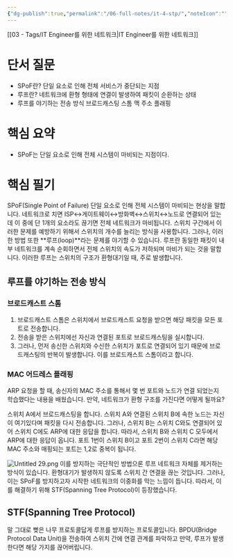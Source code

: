 ```yaml
---
{"dg-publish":true,"permalink":"/06-full-notes/it-4-stp/","noteIcon":""}
---
```


[[03 - Tags/IT Engineer를 위한 네트워크\|IT Engineer를 위한 네트워크]]

# 단서 질문
- SPoF란?
    단일 요소로 인해 전체 서비스가 중단되는 지점
- 루프란?
    네트워크에 환형 형태에 연결이 발생하여 패킷이 순환하는 상태
- 루프를 야기하는 전송 방식
    브로드캐스팅 스톰
    맥 주소 플래핑
# 핵심 요약
- SPoF는 단일 요소로 인해 전체 시스템이 마비되는 지점이다.

# 핵심 필기
SPoF(Single Point of Failure) 단일 요소로 인해 전체 시스템이 마비되는 현상을 말합니다. 
네트워크로 치면 ISP↔게이트웨이↔방화벽↔스위치↔노드로 연결되어 있는데 이 중에 단 1개의 요소라도 끊기면 전체 네트워크가 마비됩니다. 
스위치 구간에서 이러한 문제를 예방하기 위해서 스위치의 개수를 늘리는 방식을 사용합니다. 그러나, 이러한 방법 또한 **루프(loop)**라는 문제를 야기할 수 있습니다. 
루프란 동일한 패킷이 내부 네트워크를 계속 순회하면서 전체 스위치의 속도가 저하되며 마비가 되는 것을 말합니다. 이러한 루프는 스위치의 구조가 환형대기일 때, 주로 발생합니다.

## **루프를 야기하는 전송 방식**
### 브로드캐스트 스톰
1. 브로드캐스트 스톰은 스위치에서 브로드캐스트 요청을 받으면 해당 패킷을 모든 포트로 전송합니다. 
2. 전송을 받은 스위치에선 자신과 연결된 포트로 브로드캐스팅을 실시합니다. 
3. 그러나, 먼저 송신한 스위치와 수신한 스위치가 포트로 연결되어 있기 때문에 브로드캐스팅의 반복이 발생합니다. 이를 브로드캐스트 스톰이라고 합니다.

### MAC 어드레스 플래핑
ARP 요청을 할 때, 송신자의 MAC 주소를 통해서 몇 번 포트와 노드가 연결 되었는지 학습했다는 내용을 배웠습니다. 만약, 네트워크가 환형 구조를 가진다면 어떻게 될까요?

스위치 A에서 브로드캐스팅을 합니다. 스위치 A와 연결된 스위치 B에 속한 노드는 자신이 여기있다며 패킷을 다시 전송합니다. 그러나, 스위치 B는 스위치 C와도 연결되어 있어 스위치 C에도 ARP에 대한 응답을 합니다. 따라서, 스위치 B와 스위치 C 모두에서 ARP에 대한 응답이 옵니다. 포트 1번이 스위치 B이고 포트 2번이 스위치 C라면 해당 MAC 주소와 매핑되는 포트는 1,2로 중복이 됩니다.

![Untitled 29.png](/img/user/image/Untitled%2029.png)
이를 방지하는 극단적인 방법으론 루프 네트워크 자체를 제거하는 방식이 있습니다. 환형대기가 발생하지 않도록 스위치 간 연결을 끊는 것입니다. 그러나, 이는 SPoF를 방지하고자 시작한 네트워크의 이중화를 막는 느낌이 듭니다.
따라서, 이를 해결하기 위해 STF(Spanning Tree Protocol)이 등장했습니다.

## **STF(Spanning Tree Protocol)**
말 그대로 뻦은 나무 프로토콜답게 루프를 방지하는 프로토콜입니다. BPDU(Bridge Protocol Data Unit)을 전송하여 스위치 간에 연결 관계를 파악하고 만약, 루프가 발생한다면 해당 가지를 끊어버립니다.
